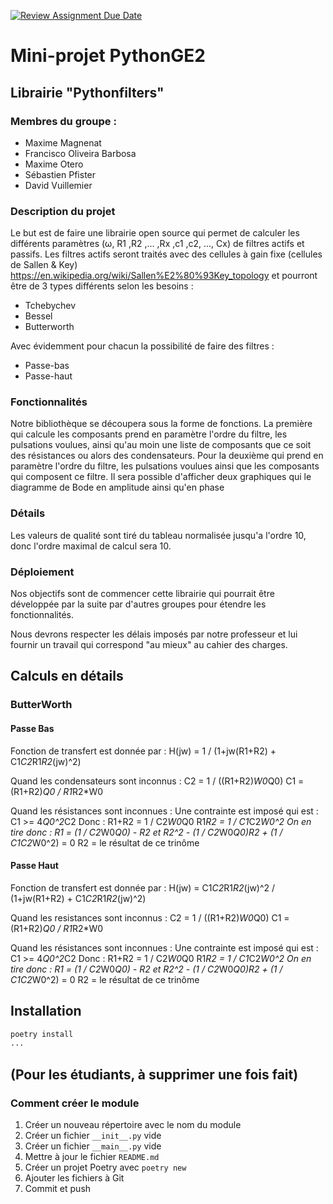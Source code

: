 [![Review Assignment Due Date](https://classroom.github.com/assets/deadline-readme-button-22041afd0340ce965d47ae6ef1cefeee28c7c493a6346c4f15d667ab976d596c.svg)](https://classroom.github.com/a/oOQR1xPR)
# Mini-projet PythonGE2 
## Librairie "Pythonfilters"

### Membres du groupe :
- Maxime Magnenat
- Francisco Oliveira Barbosa
- Maxime Otero
- Sébastien Pfister
- David Vuillemier

### Description du projet 
Le but est de faire une librairie open source qui permet de calculer les différents paramètres (ω, R1 ,R2 ,... ,Rx ,c1 ,c2, ..., Cx) de filtres actifs et passifs.
Les filtres actifs seront traités avec des cellules à gain fixe (cellules de Sallen & Key) https://en.wikipedia.org/wiki/Sallen%E2%80%93Key_topology et pourront être de 3 types différents selon les besoins :
- Tchebychev
- Bessel
- Butterworth

Avec évidemment pour chacun la possibilité de faire des filtres :
- Passe-bas
- Passe-haut

### Fonctionnalités
Notre bibliothèque se découpera sous la forme de fonctions.
La première qui calcule les composants prend en paramètre l'ordre du filtre, les pulsations voulues, ainsi qu'au moin une liste de composants que ce soit des résistances ou alors des condensateurs.
Pour la deuxième qui prend en paramètre l'ordre du filtre, les pulsations voulues ainsi que les composants qui composent ce filtre.
Il sera possible d'afficher deux graphiques qui le diagramme de Bode en amplitude ainsi qu'en phase

### Détails
Les valeurs de qualité sont tiré du tableau normalisée jusqu'a l'ordre 10, donc l'ordre maximal de calcul sera 10.

### Déploiement

Nos objectifs sont de commencer cette librairie qui pourrait être développée par la suite par d'autres groupes pour étendre les fonctionnalités.

Nous devrons respecter les délais imposés par notre professeur et lui fournir un travail qui correspond "au mieux" au cahier des charges.

## Calculs en détails
### ButterWorth
#### Passe Bas
Fonction de transfert est donnée par : 
H(jw) = 1 / (1+jw(R1+R2) + C1*C2*R1*R2*(jw)^2)

Quand les condensateurs sont inconnus :
C2 = 1 / ((R1+R2)*W0*Q0)
C1 = (R1+R2)*Q0 / R1*R2*W0

Quand les résistances sont inconnues :
Une contrainte est imposé qui est : C1 >= 4*Q0^2*C2
Donc : R1+R2 = 1 / C2*W0*Q0
R1*R2 = 1 / C1*C2*W0^2
On en tire donc : R1 = (1 / C2*W0*Q0) - R2
et R2^2 - (1 / C2*W0*Q0)*R2 + (1 / C1*C2*W0^2) = 0
R2 = le résultat de ce trinôme

#### Passe Haut
Fonction de transfert est donnée par : 
H(jw) = C1*C2*R1*R2*(jw)^2 / (1+jw(R1+R2) + C1*C2*R1*R2*(jw)^2)

Quand les resistances sont inconnus :
C2 = 1 / ((R1+R2)*W0*Q0)
C1 = (R1+R2)*Q0 / R1*R2*W0

Quand les résistances sont inconnues :
Une contrainte est imposé qui est : C1 >= 4*Q0^2*C2
Donc : R1+R2 = 1 / C2*W0*Q0
R1*R2 = 1 / C1*C2*W0^2
On en tire donc : R1 = (1 / C2*W0*Q0) - R2
et R2^2 - (1 / C2*W0*Q0)*R2 + (1 / C1*C2*W0^2) = 0
R2 = le résultat de ce trinôme

## Installation

```bash
poetry install
...
```

## (Pour les étudiants, à supprimer une fois fait)

### Comment créer le module

1. Créer un nouveau répertoire avec le nom du module
2. Créer un fichier `__init__.py` vide
3. Créer un fichier `__main__.py` vide
4. Mettre à jour le fichier `README.md`
5. Créer un projet Poetry avec `poetry new`
6. Ajouter les fichiers à Git
7. Commit et push
